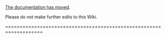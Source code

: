 [The documentation has moved](https://docs.cucumber.io/).

Please do not make further edits to this Wiki.

===================================================================

